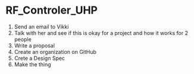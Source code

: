 # RF_Controler_UHP

1. Send an email to Vikki 
2. Talk with her and see if this is okay for a project and how it works for 2 people 
3. Write a proposal 
4. Create an organization on GitHub 
5. Crete a Design Spec 
6. Make the thing 
